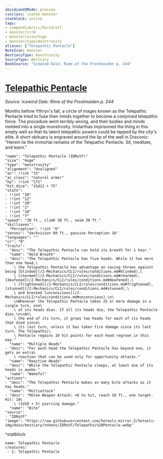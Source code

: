 ```yaml
---
obsidianUIMode: preview
cssclass: json5e-monster
statblock: inline
tags:
- compendium/src/5e/idrotf
- monster/cr/8
- monster/size/huge
- monster/type/monstrosity
aliases: ["Telepathic Pentacle"]
NoteIcon: monster
BestiaryType: monstrosity
SourceType: Bestiary
BookSource: "Icewind Dale: Rime of the Frostmaiden p. 244"
---
```

# [Telepathic Pentacle](2-Mechanics/CLI/bestiary/monstrosity/telepathic-pentacle-idrotf.md)
*Source: Icewind Dale: Rime of the Frostmaiden p. 244*  

Months before Ythryn's fall, a circle of mages known as the Telepathic Pentacle tried to fuse their minds together to become a conjoined telepathic force. The procedure went terribly wrong, and their bodies and minds melded into a single monstrosity. Iriolarthas imprisoned the thing in this empty well so that its latent telepathic powers could be tapped by the city's elite. A short obituary is engraved around the lip of the well in Draconic: "Herein lie the immortal remains of the Telepathic Pentacle. Sit, meditate, and learn."

```statblock
"name": "Telepathic Pentacle (IDRotF)"
"size": "Huge"
"type": "monstrosity"
"alignment": "Unaligned"
"ac": !!int "15"
"ac_class": "natural armor"
"hp": !!int "172"
"hit_dice": "15d12 + 75"
"stats":
- !!int "20"
- !!int "12"
- !!int "20"
- !!int "2"
- !!int "10"
- !!int "7"
"speed": "30 ft., climb 30 ft., swim 30 ft."
"skillsaves":
  "Perception": !!int "6"
"senses": "darkvision 60 ft., passive Perception 16"
"languages": ""
"cr": "8"
"traits":
- "desc": "The Telepathic Pentacle can hold its breath for 1 hour."
  "name": "Hold Breath"
- "desc": "The Telepathic Pentacle has five heads. While it has more than one head,\
    \ the Telepathic Pentacle has advantage on saving throws against being [blinded](/2-Mechanics/CLI/rules/conditions.md#blinded),\
    \ [charmed](/2-Mechanics/CLI/rules/conditions.md#charmed), [deafened](/2-Mechanics/CLI/rules/conditions.md#deafened),\
    \ [frightened](/2-Mechanics/CLI/rules/conditions.md#frightened), [stunned](/2-Mechanics/CLI/rules/conditions.md#stunned),\
    \ and knocked [unconscious](/2-Mechanics/CLI/rules/conditions.md#unconscious).\n\
    \nWhenever the Telepathic Pentacle takes 25 or more damage in a single turn, one\
    \ of its heads dies. If all its heads die, the Telepathic Pentacle dies.\n\nAt\
    \ the end of its turn, it grows two heads for each of its heads that died since\
    \ its last turn, unless it has taken fire damage since its last turn. The Telepathic\
    \ Pentacle regains 10 hit points for each head regrown in this way."
  "name": "Multiple Heads"
- "desc": "For each head the Telepathic Pentacle has beyond one, it gets an extra\
    \ reaction that can be used only for opportunity attacks."
  "name": "Reactive Heads"
- "desc": "While the Telepathic Pentacle sleeps, at least one of its heads is awake."
  "name": "Wakeful"
"actions":
- "desc": "The Telepathic Pentacle makes as many bite attacks as it has heads."
  "name": "Multiattack"
- "desc": "Melee Weapon Attack: +8 to hit, reach 10 ft., one target. Hit: 10\
    \ (1d10 + 5) piercing damage."
  "name": "Bite"
"source":
- "IDRotF"
"image": "https://raw.githubusercontent.com/5etools-mirror-2/5etools-img/main/bestiary/tokens/IDRotF/Telepathic%20Pentacle.webp"
```
^statblock

```encounter-table
name: Telepathic Pentacle
creatures:
 - 1: Telepathic Pentacle
```